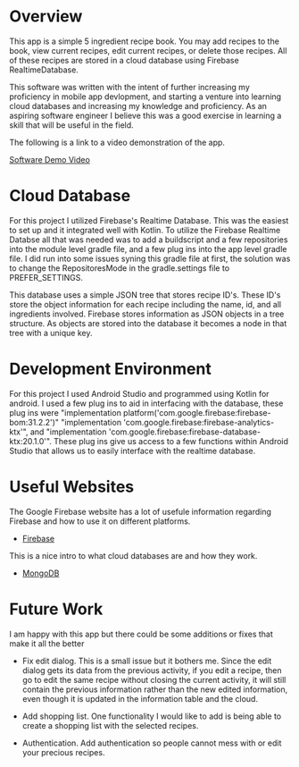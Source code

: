 # Overview


This app is a simple 5 ingredient recipe book. You may add recipes to the book, view current recipes, edit current recipes, or delete those recipes. All of these recipes are
stored in a cloud database using Firebase RealtimeDatabase. 


This software was written with the intent of further increasing my proficiency in mobile app devlopment, and starting a venture into learning cloud databases and increasing
my knowledge and proficiency. As an aspiring software engineer I believe this was a good exercise in learning a skill that will be useful in the field. 

The following is a link to a video demonstration of the app.

[Software Demo Video](https://youtu.be/COj2ms09kKQ)

# Cloud Database

For this project I utilized Firebase's Realtime Database. This was the easiest to set up and it integrated well with Kotlin. To utilize the Firebase Realtime Databse all that was
needed was to add a buildscript and a few repositories into the module level gradle file, and a few plug ins into the app level gradle file. I did run into some issues 
syning this gradle file at first, the solution was to change the RepositoresMode in the gradle.settings file to PREFER_SETTINGS.

This database uses a simple JSON tree that stores recipe ID's. These ID's store the object information for each recipe including the name, id, and all ingredients involved. 
Firebase stores information as JSON objects in a tree structure. As objects are stored into the database it becomes a node in that tree with a unique key.

# Development Environment

For this project I used Android Studio and programmed using Kotlin for android. I used a few plug ins to aid in interfacing with the database, these plug ins were "implementation platform('com.google.firebase:firebase-bom:31.2.2')"
"implementation 'com.google.firebase:firebase-analytics-ktx'", and "implementation 'com.google.firebase:firebase-database-ktx:20.1.0'". These plug ins give us access
to a few functions within Android Studio that allows us to easily interface with the realtime database.

# Useful Websites

The Google Firebase website has a lot of usefule information regarding Firebase and how to use it on different platforms.
- [Firebase](https://firebase.google.com/docs/firestore)

This is a nice intro to what cloud databases are and how they work.
- [MongoDB](https://www.mongodb.com/cloud-database)

# Future Work

I am happy with this app but there could be some additions or fixes that make it all the better

- Fix edit dialog. 
This is a small issue but it bothers me. Since the edit dialog gets its data from the previous activity, if you edit a recipe, then go to edit the
same recipe without closing the current activity, it will still contain the previous information rather than the new edited information, even though it is updated
in the information table and the cloud.

- Add shopping list.
One functionality I would like to add is being able to create a shopping list with the selected recipes.

- Authentication.
Add authentication so people cannot mess with or edit your precious recipes.
